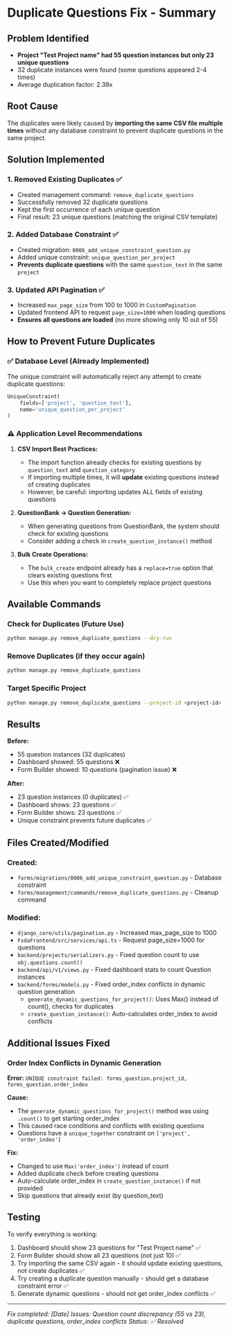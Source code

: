# Duplicate Questions Fix - Summary

## Problem Identified
- **Project "Test Project name" had 55 question instances but only 23 unique questions**
- 32 duplicate instances were found (some questions appeared 2-4 times)
- Average duplication factor: 2.39x

## Root Cause
The duplicates were likely caused by **importing the same CSV file multiple times** without any database constraint to prevent duplicate questions in the same project.

## Solution Implemented

### 1. Removed Existing Duplicates ✅
- Created management command: `remove_duplicate_questions`
- Successfully removed 32 duplicate questions
- Kept the first occurrence of each unique question
- Final result: 23 unique questions (matching the original CSV template)

### 2. Added Database Constraint ✅
- Created migration: `0006_add_unique_constraint_question.py`
- Added unique constraint: `unique_question_per_project`
- **Prevents duplicate questions** with the same `question_text` in the same `project`

### 3. Updated API Pagination ✅
- Increased `max_page_size` from 100 to 1000 in `CustomPagination`
- Updated frontend API to request `page_size=1000` when loading questions
- **Ensures all questions are loaded** (no more showing only 10 out of 55)

## How to Prevent Future Duplicates

### ✅ Database Level (Already Implemented)
The unique constraint will automatically reject any attempt to create duplicate questions:
```python
UniqueConstraint(
    fields=['project', 'question_text'],
    name='unique_question_per_project'
)
```

### ⚠️ Application Level Recommendations

1. **CSV Import Best Practices:**
   - The import function already checks for existing questions by `question_text` and `question_category`
   - If importing multiple times, it will **update** existing questions instead of creating duplicates
   - However, be careful: importing updates ALL fields of existing questions

2. **QuestionBank → Question Generation:**
   - When generating questions from QuestionBank, the system should check for existing questions
   - Consider adding a check in `create_question_instance()` method

3. **Bulk Create Operations:**
   - The `bulk_create` endpoint already has a `replace=true` option that clears existing questions first
   - Use this when you want to completely replace project questions

## Available Commands

### Check for Duplicates (Future Use)
```bash
python manage.py remove_duplicate_questions --dry-run
```

### Remove Duplicates (if they occur again)
```bash
python manage.py remove_duplicate_questions
```

### Target Specific Project
```bash
python manage.py remove_duplicate_questions --project-id <project-id>
```

## Results

**Before:**
- 55 question instances (32 duplicates)
- Dashboard showed: 55 questions ❌
- Form Builder showed: 10 questions (pagination issue) ❌

**After:**
- 23 question instances (0 duplicates) ✅
- Dashboard shows: 23 questions ✅
- Form Builder shows: 23 questions ✅
- Unique constraint prevents future duplicates ✅

## Files Created/Modified

### Created:
- `forms/migrations/0006_add_unique_constraint_question.py` - Database constraint
- `forms/management/commands/remove_duplicate_questions.py` - Cleanup command

### Modified:
- `django_core/utils/pagination.py` - Increased max_page_size to 1000
- `FsdaFrontend/src/services/api.ts` - Request page_size=1000 for questions
- `backend/projects/serializers.py` - Fixed question count to use `obj.questions.count()`
- `backend/api/v1/views.py` - Fixed dashboard stats to count Question instances
- `backend/forms/models.py` - Fixed order_index conflicts in dynamic question generation
  - `generate_dynamic_questions_for_project()`: Uses Max() instead of count(), checks for duplicates
  - `create_question_instance()`: Auto-calculates order_index to avoid conflicts

## Additional Issues Fixed

### Order Index Conflicts in Dynamic Generation
**Error:** `UNIQUE constraint failed: forms_question.project_id, forms_question.order_index`

**Cause:** 
- The `generate_dynamic_questions_for_project()` method was using `.count()` to get starting order_index
- This caused race conditions and conflicts with existing questions
- Questions have a `unique_together` constraint on `['project', 'order_index']`

**Fix:**
- Changed to use `Max('order_index')` instead of count
- Added duplicate check before creating questions
- Auto-calculate order_index in `create_question_instance()` if not provided
- Skip questions that already exist (by question_text)

## Testing
To verify everything is working:
1. Dashboard should show 23 questions for "Test Project name" ✅
2. Form Builder should show all 23 questions (not just 10) ✅
3. Try importing the same CSV again - it should update existing questions, not create duplicates ✅
4. Try creating a duplicate question manually - should get a database constraint error ✅
5. Generate dynamic questions - should not get order_index conflicts ✅

---
*Fix completed: [Date]*
*Issues: Question count discrepancy (55 vs 23), duplicate questions, order_index conflicts*
*Status: ✅ Resolved*

